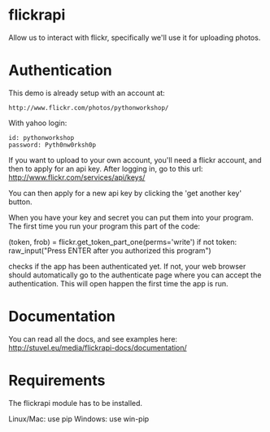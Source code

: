 # flickrapi

Allow us to interact with flickr, specifically we'll use it for uploading photos.

# Authentication

This demo is already setup with an account at:

    http://www.flickr.com/photos/pythonworkshop/

With yahoo login:

    id: pythonworkshop
    password: Pyth0nw0rksh0p

If you want to upload to your own account, you'll need a flickr account, and then to apply for an api key. After logging in, go to this url: http://www.flickr.com/services/api/keys/

You can then apply for a new api key by clicking the 'get another key' button.

When you have your key and secret you can put them into your program. The first time you run your program this part of the code:

(token, frob) = flickr.get_token_part_one(perms='write')
if not token: 
    raw_input("Press ENTER after you authorized this program")

checks if the app has been authenticated yet. If not, your web browser should automatically go to the authenticate page where you can accept the authentication. This will open happen the first time the app is run.

# Documentation

You can read all the docs, and see examples here: http://stuvel.eu/media/flickrapi-docs/documentation/

# Requirements

The flickrapi module has to be installed.

Linux/Mac: use pip
Windows: use win-pip
